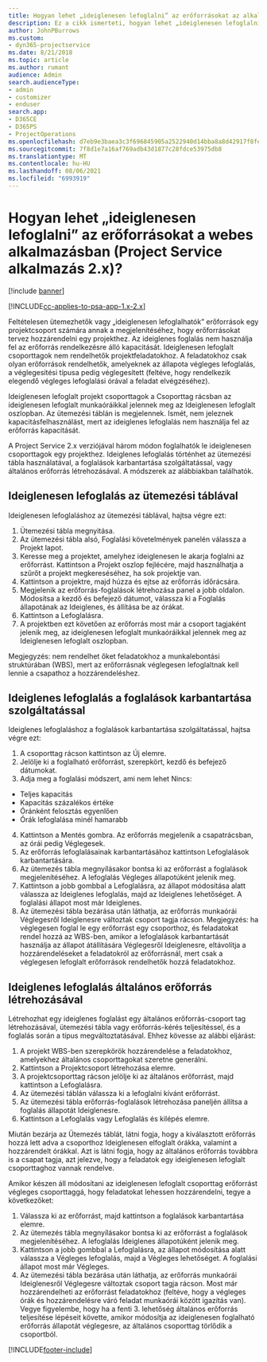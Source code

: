 ```yaml
---
title: Hogyan lehet „ideiglenesen lefoglalni” az erőforrásokat az alkalmazás 2.x verziójában?
description: Ez a cikk ismerteti, hogyan lehet „ideiglenesen lefoglalni” projektcsoport-tagokat a Project Service használatával.
author: JohnPBurrows
ms.custom:
- dyn365-projectservice
ms.date: 8/21/2018
ms.topic: article
ms.author: rumant
audience: Admin
search.audienceType:
- admin
- customizer
- enduser
search.app:
- D365CE
- D365PS
- ProjectOperations
ms.openlocfilehash: d7eb9e3baea3c3f696845905a2522940d14bba8a8d42917f8fe1b90c7c443747
ms.sourcegitcommit: 7f8d1e7a16af769adb43d1877c28fdce53975db8
ms.translationtype: MT
ms.contentlocale: hu-HU
ms.lasthandoff: 08/06/2021
ms.locfileid: "6993919"
---
```

# <a name="how-do-i-soft-book-resources-in-the-web-app-project-service-app-v2x"></a>Hogyan lehet „ideiglenesen lefoglalni” az erőforrásokat a webes alkalmazásban (Project Service alkalmazás 2.x)?

[!include [banner](../includes/psa-now-project-operations.md)]

[!INCLUDE[cc-applies-to-psa-app-1.x-2.x](../includes/cc-applies-to-psa-app-1x-2x.md)]

Feltételesen ütemezhetők vagy „ideiglenesen lefoglalhatók” erőforrások egy projektcsoport számára annak a megjelenítéséhez, hogy erőforrásokat tervez hozzárendelni egy projekthez. Az ideiglenes foglalás nem használja fel az erőforrás rendelkezésre álló kapacitását. Ideiglenesen lefoglalt csoporttagok nem rendelhetők projektfeladatokhoz. A feladatokhoz csak olyan erőforrások rendelhetők, amelyeknek az állapota végleges lefoglalás, a véglegesítési típusa pedig véglegesített (feltéve, hogy rendelkezik elegendő végleges lefoglalási órával a feladat elvégzéséhez).

Ideiglenesen lefoglalt projekt csoporttagok a Csoporttag rácsban az ideiglenesen lefoglalt munkaóráikkal jelennek meg az Ideiglenesen lefoglalt oszlopban. Az ütemezési táblán is megjelennek. Ismét, nem jeleznek kapacitásfelhasználást, mert az ideiglenes lefoglalás nem használja fel az erőforrás kapacitását.

A Project Service 2.x verziójával három módon foglalhatók le ideiglenesen csoporttagok egy projekthez. Ideiglenes lefoglalás történhet az ütemezési tábla használatával, a foglalások karbantartása szolgáltatással, vagy általános erőforrás létrehozásával. A módszerek az alábbiakban találhatók.

## <a name="soft-book-with-the-schedule-board"></a>Ideiglenesen lefoglalás az ütemezési táblával

Ideiglenesen lefoglaláshoz az ütemezési táblával, hajtsa végre ezt: 
1. Ütemezési tábla megnyitása.
2. Az ütemezési tábla alsó, Foglalási követelmények panelén válassza a Projekt lapot.
3. Keresse meg a projektet, amelyhez ideiglenesen le akarja foglalni az erőforrást. Kattintson a Projekt oszlop fejlécére, majd használhatja a szűrőt a projekt megkereséséhez, ha sok projektje van.
4. Kattintson a projektre, majd húzza és ejtse az erőforrás időrácsára.
5. Megjelenik az erőforrás-foglalások létrehozása panel a jobb oldalon. Módosítsa a kezdő és befejező dátumot, válassza ki a Foglalás állapotának az Ideiglenes, és állítása be az órákat. 
6. Kattintson a Lefoglalásra.
7. A projektben ezt követően az erőforrás most már a csoport tagjaként jelenik meg, az ideiglenesen lefoglalt munkaóráikkal jelennek meg az Ideiglenesen lefoglalt oszlopban.

Megjegyzés: nem rendelhet őket feladatokhoz a munkalebontási struktúrában (WBS), mert az erőforrásnak véglegesen lefoglaltnak kell lennie a csapathoz a hozzárendeléshez.

## <a name="soft-book-using-the-maintain-bookings-feature"></a>Ideiglenes lefoglalás a foglalások karbantartása szolgáltatással

Ideiglenes lefoglaláshoz a foglalások karbantartása szolgáltatással, hajtsa végre ezt:
1. A csoporttag rácson kattintson az Új elemre.
2. Jelölje ki a foglalható erőforrást, szerepkört, kezdő és befejező dátumokat.
3. Adja meg a foglalási módszert, ami nem lehet Nincs:
- Teljes kapacitás
- Kapacitás százalékos értéke
- Óránként felosztás egyenlően
- Órák lefoglalása minél hamarabb
4. Kattintson a Mentés gombra. Az erőforrás megjelenik a csapatrácsban, az órái pedig Véglegesek.
5. Az erőforrás lefoglalásainak karbantartásához kattintson Lefoglalások karbantartására.
6. Az ütemezés tábla megnyílásakor bontsa ki az erőforrást a foglalások megjelenítéséhez. A lefoglalás Végleges állapotúként jelenik meg.
7. Kattintson a jobb gombbal a Lefoglalásra, az állapot módosítása alatt válassza az Ideiglenes lefoglalás, majd az Ideiglenes lehetőséget. A foglalási állapot most már Ideiglenes.
8. Az ütemezési tábla bezárása után láthatja, az erőforrás munkaórái Véglegesről Ideiglenesre változtak csoport tagja rácson.
Megjegyzés: ha véglegesen foglal le egy erőforrást egy csoporthoz, és feladatokat rendel hozzá az WBS-ben, amikor a lefoglalások karbantartását használja az állapot átállítására Véglegesről Ideiglenesre, eltávolítja a hozzárendeléseket a feladatokról az erőforrásnál, mert csak a véglegesen lefoglalt erőforrások rendelhetők hozzá feladatokhoz.

## <a name="soft-book-by-creating-a-generic-resource"></a>Ideiglenes lefoglalás általános erőforrás létrehozásával

Létrehozhat egy ideiglenes foglalást egy általános erőforrás-csoport tag létrehozásával, ütemezési tábla vagy erőforrás-kérés teljesítéssel, és a foglalás során a típus megváltoztatásával.
Ehhez kövesse az alábbi eljárást:

1. A projekt WBS-ben szerepkörök hozzárendelése a feladatokhoz, amelyekhez általános csoporttagokat szeretne generálni.
2. Kattintson a Projektcsoport létrehozása elemre.
3. A projektcsoporttag rácson jelölje ki az általános erőforrást, majd kattintson a Lefoglalásra.
4. Az ütemezési táblán válassza ki a lefoglalni kívánt erőforrást.
5. Az ütemezési tábla erőforrás-foglalások létrehozása paneljén állítsa a foglalás állapotát Ideiglenesre.
6. Kattintson a Lefoglalás vagy Lefoglalás és kilépés elemre.

Miután bezárja az Ütemezés táblát, látni fogja, hogy a kiválasztott erőforrás hozzá lett adva a csoporthoz Ideiglenesen elfoglalt órákka, valamint a hozzárendelt órákkal. Azt is látni fogja, hogy az általános erőforrás továbbra is a csapat tagja, azt jelezve, hogy a feladatok egy ideiglenesen lefoglalt csoporttaghoz vannak rendelve.

Amikor készen áll módosítani az ideiglenesen lefoglalt csoporttag erőforrást végleges csoporttaggá, hogy feladatokat lehessen hozzárendelni, tegye a következőket:

1. Válassza ki az erőforrást, majd kattintson a foglalások karbantartása elemre.
2. Az ütemezés tábla megnyílásakor bontsa ki az erőforrást a foglalások megjelenítéséhez. A lefoglalás Ideiglenes állapotúként jelenik meg.
3. Kattintson a jobb gombbal a Lefoglalásra, az állapot módosítása alatt válassza a Végleges lefoglalás, majd a Végleges lehetőséget. A foglalási állapot most már Végleges.
4. Az ütemezési tábla bezárása után láthatja, az erőforrás munkaórái Ideiglenesről Véglegesre változtak csoport tagja rácson. Most már hozzárendelheti az erőforrást feladatokhoz (feltéve, hogy a végleges órák és hozzárendelésre váró feladat munkaórái között igazítás van). Vegye figyelembe, hogy ha a fenti 3. lehetőség általános erőforrás teljesítése lépéseit követte, amikor módosítja az ideiglenesen foglalható erőforrás állapotát véglegesre, az általános csoporttag törlődik a csoportból.


[!INCLUDE[footer-include](../includes/footer-banner.md)]